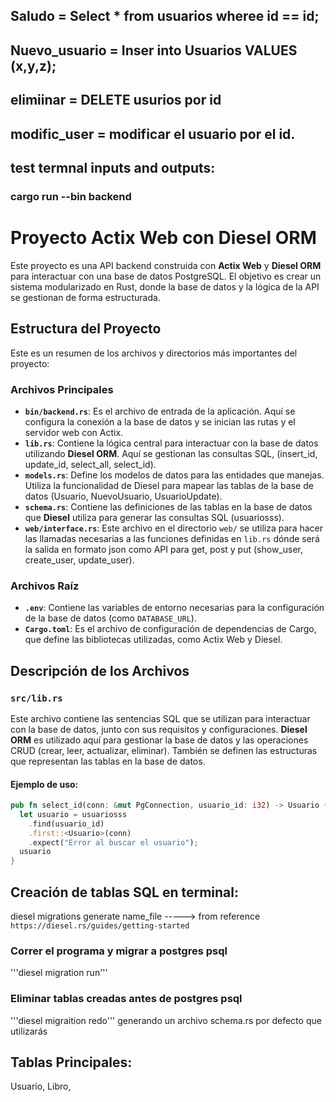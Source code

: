 ## Saludo = Select * from usuarios wheree id == id;
## Nuevo_usuario = Inser into Usuarios VALUES (x,y,z);
## elimiinar = DELETE usurios por id
## modific_user = modificar el usuario por el id.
## test termnal inputs and outputs:

### cargo run --bin backend
# Proyecto Actix Web con Diesel ORM

Este proyecto es una API backend construida con **Actix Web** y **Diesel ORM** para interactuar con una base de datos PostgreSQL. El objetivo es crear un sistema modularizado en Rust, donde la base de datos y la lógica de la API se gestionan de forma estructurada.

## Estructura del Proyecto

Este es un resumen de los archivos y directorios más importantes del proyecto:

### Archivos Principales

- **`bin/backend.rs`**: Es el archivo de entrada de la aplicación. Aquí se configura la conexión a la base de datos y se inician las rutas y el servidor web con Actix.
- **`lib.rs`**: Contiene la lógica central para interactuar con la base de datos utilizando **Diesel ORM**. Aquí se gestionan las consultas SQL, (insert_id, update_id, select_all, select_id).
- **`models.rs`**: Define los modelos de datos para las entidades que manejas. Utiliza la funcionalidad de Diesel para mapear las tablas de la base de datos (Usuario, NuevoUsuario, UsuarioUpdate).
- **`schema.rs`**: Contiene las definiciones de las tablas en la base de datos que **Diesel** utiliza para generar las consultas SQL (usuariosss).
- **`web/interface.rs`**: Este archivo en el directorio `web/` se utiliza para hacer las llamadas necesarias a las funciones definidas en `lib.rs` dónde será la salida en formato json como API para get, post y put (show_user, create_user, update_user).

### Archivos Raíz

- **`.env`**: Contiene las variables de entorno necesarias para la configuración de la base de datos (como `DATABASE_URL`).
- **`Cargo.toml`**: Es el archivo de configuración de dependencias de Cargo, que define las bibliotecas utilizadas, como Actix Web y Diesel.

## Descripción de los Archivos

### `src/lib.rs`
Este archivo contiene las sentencias SQL que se utilizan para interactuar con la base de datos, junto con sus requisitos y configuraciones. **Diesel ORM** es utilizado aquí para gestionar la base de datos y las operaciones CRUD (crear, leer, actualizar, eliminar). También se definen las estructuras que representan las tablas en la base de datos.

#### Ejemplo de uso:
```rust
pub fn select_id(conn: &mut PgConnection, usuario_id: i32) -> Usuario {  // para mostrar usuario por id = input(conn, id)
  let usuario = usuariosss
    .find(usuario_id)
    .first::<Usuario>(conn)
    .expect("Error al buscar el usuario");
  usuario
}
```

## Creación de tablas SQL en terminal:
diesel migrations generate name_file -----> from reference `https://diesel.rs/guides/getting-started`
### Correr el programa y migrar a postgres psql
'''diesel migration run'''
### Eliminar tablas creadas antes de postgres psql
'''diesel migraition redo'''
generando un archivo schema.rs por defecto que utilizarás


## Tablas Principales:
Usuario, Libro, 

